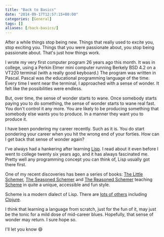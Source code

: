 ```yaml
---
title: "Back to Basics"
date: "2014-09-17T12:57:15+00:00"
categories: [General]
tags: []
aliases: [/back-basics/]
---
```


After a while things stop being new. Things that really used to excite you, stop exciting you. Things that you were passionate about, you stop being passionate about. That's just how things work.

I wrote my very first computer program 26 years ago this month. It was in college, using a Perkin Elmer mini computer running Berkely BSD 4.2 on a VT220 terminal (with a really good keyboard.) The program was written in Pascal. Pascal was <em>the</em> educational programming language of the time. Every time I went near the terminal, I approached with a sense of wonder. It felt like the possibilities were endless.

But, over time, the sense of wonder starts to wane. Once somebody starts paying you to do something, the sense of wonder starts to wane real fast. You don't control it any more. You are likely to be producing something that somebody else wants you to produce. In a manner they want you to produce it.

I have been pondering my career recently. Such as it is. You do start pondering your career when you hit the wrong end of your forties. How can I get back that sense of wonder again?

I've always had a hankering after learning <a href="https://en.wikipedia.org/wiki/Lisp_%28programming_language%29">Lisp</a>. I read about it even before I went to college twenty six years ago, and it has always fascinated me. Pretty well any programming concept you can think of, Lisp usually got there first.

One of my recent discoveries has been a series of books: <a href="http://mitpress.mit.edu/books/little-schemer">The Little Schemer</a>, <a href="http://mitpress.mit.edu/books/seasoned-schemer">The Seasoned Schemer</a> and <a href="http://mitpress.mit.edu/books/reasoned-schemer">The Reasoned Schemer</a> teaching <a href="https://en.wikipedia.org/wiki/Scheme_%28programming_language%29">Scheme</a> in quite a unique, accessible and fun style.

Scheme is a modern dialect of Lisp. There are <a href="https://en.wikipedia.org/wiki/Lisp_%28programming_language%29#Major_dialects">lots of others</a> including <a href="https://en.wikipedia.org/wiki/Clojure">Clojure</a>.

I think that learning a language from scratch, just for the fun of it, may just be the tonic for a mild dose of mid-career blues. Hopefully, that sense of wonder may return. I sure hope so.

I'll let you know :smile:
